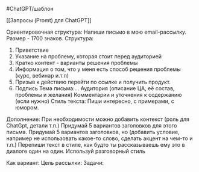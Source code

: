 #ChatGPT/шаблон 

[[Запросы (Promt) для ChatGPT]]

Ориентировочная структура:
Напиши письмо в мою email-рассылку.
Размер - 1700 знаков.
Структура:
1. Приветствие
2. Указание на проблему, которая стоит перед аудиторией
3. Кратко контент - варианты решения проблемы
4. Информация о том, что у меня есть способ решения проблемы (курс, вебинар и.т.п)
5. Призыв к действию перейти по ссылке и получить продукт.
6. Подпись
Тема письма:...
Аудитория (описание ЦА, её состав, проблемы и желания)
Комментарии и уточнения к содержанию (если нужно)
Стиль текста: Пиши интересно, с примерами, с юмором.

Дополнение:
При необходимости можно добавить контекст (роль для ChatGpt, детали т.п.)
Придумай 5 вариантов заголовков для этого письма.
Придумай 5 вариантов заголовков, но (добавить условие, например не использовать какое-то слово, сделать акцент на чем-то и т.п.)
Перепиши текст в стиле, как будто ты рассказываешь ему это в диалоге один на один. Используй разговорный стиль


Как вариант:
Цель рассылки:
Задачи: